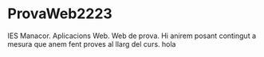 # ProvaWeb2223
IES Manacor. Aplicacions Web. Web de prova. Hi anirem posant contingut a mesura que anem fent proves al llarg del curs.
hola